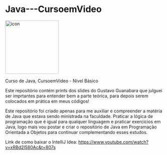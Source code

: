 # Java---CursoemVideo

<div style="display: flex; align-items: flex-start;"><img src="https://techstack-generator.vercel.app/java-icon.svg" alt="icon" align="left" width="170"/></div>

Curso de Java, CursoemVideo - Nível Básico

Este repositório contém prints dos slides do Gustavo Guanabara que julguei ser imprtantes para entender bem a parte teórica, para depois serem colocados em prática em meus códigos!

Este repositório foi criado apenas para me auxiliar e compreender a matéria de Java que estava sendo ministrada na faculdade. Praticar a lógica de programação que é igual para qualquer linguagem e praticar exercícios em Java, logo mais vou postar e criar o repositório de Java em Programação Orientada a Objetos para continuar complementando esses estudos. 

Link de como baixar o IntelliJ Idea: https://www.youtube.com/watch?v=xRBd2l580Ac&t=807s
